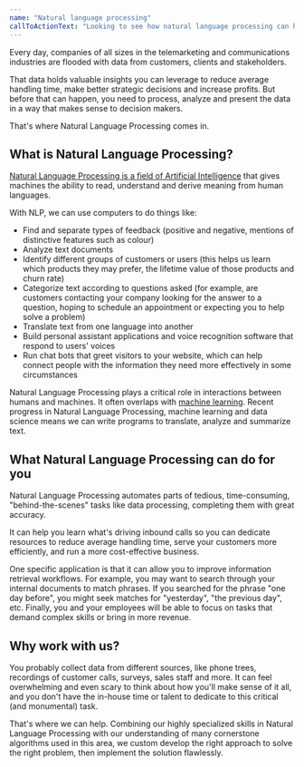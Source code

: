```yaml
---
name: "Natural language processing"
callToActionText: "Looking to see how natural language processing can help your organization unlock new efficiencies and product possibilities? We would be happy to talk about how natural language processing could be utilized in your organization"
---
```


Every day, companies of all sizes in the telemarketing and communications industries are flooded with data from customers, clients and stakeholders.

That data holds valuable insights you can leverage to reduce average handling time, make better strategic decisions and increase profits. But before that can happen, you need to process, analyze and present the data in a way that makes sense to decision makers. 

That's where Natural Language Processing comes in.



## What is Natural Language Processing?

[Natural Language Processing is a field of Artificial Intelligence](https://towardsdatascience.com/your-guide-to-natural-language-processing-nlp-48ea2511f6e1) that gives machines the ability to read, understand and derive meaning from human languages. 

With NLP, we can use computers to do things like:

- Find and separate types of feedback (positive and negative, mentions of distinctive features such as colour)
- Analyze text documents
- Identify different groups of customers or users (this helps us learn which products they may prefer, the lifetime value of those products and churn rate)
- Categorize text according to questions asked (for example, are customers contacting your company looking for the answer to a question, hoping to schedule an appointment or expecting you to help solve a problem)
- Translate text from one language into another 
- Build personal assistant applications and voice recognition software that respond to users' voices
- Run chat bots that greet visitors to your website, which can help connect people with the information they need more effectively in some circumstances


Natural Language Processing plays a critical role in interactions between humans and machines. It often overlaps with [machine learning](/services/machine-learning/). Recent progress in Natural Language Processing, machine learning and data science means we can write programs to translate, analyze and summarize text. 




## What Natural Language Processing can do for you 

Natural Language Processing automates parts of tedious, time-consuming, "behind-the-scenes" tasks like data processing, completing them with great accuracy. 

It can help you learn what's driving inbound calls so you can dedicate resources to reduce average handling time, serve your customers more efficiently, and run a more cost-effective business.


One specific application is that it can allow you to improve information retrieval workflows. For example, you may want to search through your internal documents to match phrases. If you searched for the phrase "one day before", you might seek matches for "yesterday", "the previous day", etc.
Finally, you and your employees will be able to focus on tasks that demand complex skills or bring in more revenue.



## Why work with us?

You probably collect data from different sources, like phone trees, recordings of customer calls, surveys, sales staff and more. It can feel overwhelming and even scary to think about how you'll make sense of it all, and you don't have the in-house time or talent to dedicate to this critical (and monumental) task.


That's where we can help. Combining our highly specialized skills in Natural Language Processing with our understanding of many cornerstone algorithms used in this area, we custom develop the right approach to solve the right problem, then implement the solution flawlessly.




